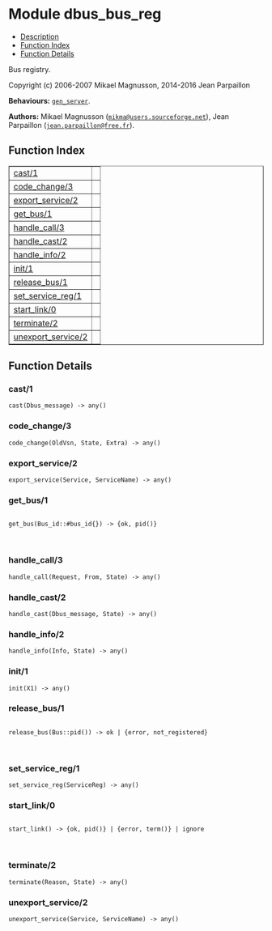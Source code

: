 

# Module dbus_bus_reg #
* [Description](#description)
* [Function Index](#index)
* [Function Details](#functions)

Bus registry.

Copyright (c) 2006-2007 Mikael Magnusson, 2014-2016 Jean Parpaillon

__Behaviours:__ [`gen_server`](gen_server.md).

__Authors:__ Mikael Magnusson ([`mikma@users.sourceforge.net`](mailto:mikma@users.sourceforge.net)), Jean Parpaillon ([`jean.parpaillon@free.fr`](mailto:jean.parpaillon@free.fr)).

<a name="index"></a>

## Function Index ##


<table width="100%" border="1" cellspacing="0" cellpadding="2" summary="function index"><tr><td valign="top"><a href="#cast-1">cast/1</a></td><td></td></tr><tr><td valign="top"><a href="#code_change-3">code_change/3</a></td><td></td></tr><tr><td valign="top"><a href="#export_service-2">export_service/2</a></td><td></td></tr><tr><td valign="top"><a href="#get_bus-1">get_bus/1</a></td><td></td></tr><tr><td valign="top"><a href="#handle_call-3">handle_call/3</a></td><td></td></tr><tr><td valign="top"><a href="#handle_cast-2">handle_cast/2</a></td><td></td></tr><tr><td valign="top"><a href="#handle_info-2">handle_info/2</a></td><td></td></tr><tr><td valign="top"><a href="#init-1">init/1</a></td><td></td></tr><tr><td valign="top"><a href="#release_bus-1">release_bus/1</a></td><td></td></tr><tr><td valign="top"><a href="#set_service_reg-1">set_service_reg/1</a></td><td></td></tr><tr><td valign="top"><a href="#start_link-0">start_link/0</a></td><td></td></tr><tr><td valign="top"><a href="#terminate-2">terminate/2</a></td><td></td></tr><tr><td valign="top"><a href="#unexport_service-2">unexport_service/2</a></td><td></td></tr></table>


<a name="functions"></a>

## Function Details ##

<a name="cast-1"></a>

### cast/1 ###

`cast(Dbus_message) -> any()`

<a name="code_change-3"></a>

### code_change/3 ###

`code_change(OldVsn, State, Extra) -> any()`

<a name="export_service-2"></a>

### export_service/2 ###

`export_service(Service, ServiceName) -> any()`

<a name="get_bus-1"></a>

### get_bus/1 ###

<pre><code>
get_bus(Bus_id::#bus_id{}) -&gt; {ok, pid()}
</code></pre>
<br />

<a name="handle_call-3"></a>

### handle_call/3 ###

`handle_call(Request, From, State) -> any()`

<a name="handle_cast-2"></a>

### handle_cast/2 ###

`handle_cast(Dbus_message, State) -> any()`

<a name="handle_info-2"></a>

### handle_info/2 ###

`handle_info(Info, State) -> any()`

<a name="init-1"></a>

### init/1 ###

`init(X1) -> any()`

<a name="release_bus-1"></a>

### release_bus/1 ###

<pre><code>
release_bus(Bus::pid()) -&gt; ok | {error, not_registered}
</code></pre>
<br />

<a name="set_service_reg-1"></a>

### set_service_reg/1 ###

`set_service_reg(ServiceReg) -> any()`

<a name="start_link-0"></a>

### start_link/0 ###

<pre><code>
start_link() -&gt; {ok, pid()} | {error, term()} | ignore
</code></pre>
<br />

<a name="terminate-2"></a>

### terminate/2 ###

`terminate(Reason, State) -> any()`

<a name="unexport_service-2"></a>

### unexport_service/2 ###

`unexport_service(Service, ServiceName) -> any()`

